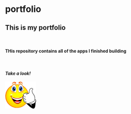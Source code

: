 # portfolio
<h2><b>This is my portfolio<b></h2><br>
<h4>THis repository contains all of the apps I finished building</h4><br>
<h4><b><i>Take a look! </i></b></h4>
<img src = "images/Smiley_Image.jpeg" width="100" > 
